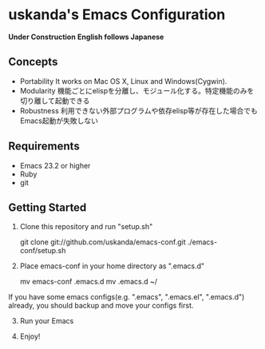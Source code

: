 # uskanda's Emacs Configuration
__Under Construction__
__English follows Japanese__
## Concepts
* Portability
It works on Mac OS X, Linux and Windows(Cygwin).
* Modularity
機能ごとにelispを分離し、モジュール化する。特定機能のみを切り離して起動できる
* Robustness
利用できない外部プログラムや依存elisp等が存在した場合でもEmacs起動が失敗しない

## Requirements
* Emacs 23.2 or higher
* Ruby
* git

## Getting Started
1. Clone this repository and run "setup.sh"

    git clone git://github.com/uskanda/emacs-conf.git
    ./emacs-conf/setup.sh

2. Place emacs-conf in your home directory as ".emacs.d"

    mv emacs-conf .emacs.d
    mv .emacs.d ~/

If you have some emacs configs(e.g. ".emacs", ".emacs.el", ".emacs.d") already, you should backup and move your configs first.

3. Run your Emacs

4. Enjoy!
